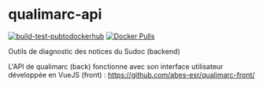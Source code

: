 # qualimarc-api

[![build-test-pubtodockerhub](https://github.com/abes-esr/qualimarc-api/actions/workflows/build-test-pubtodockerhub.yml/badge.svg)](https://github.com/abes-esr/qualimarc-api/actions/workflows/build-test-pubtodockerhub.yml) [![Docker Pulls](https://img.shields.io/docker/pulls/abesesr/qualimarc.svg)](https://hub.docker.com/r/abesesr/qualimarc/)

Outils de diagnostic des notices du Sudoc (backend)

L'API de qualimarc (back) fonctionne avec son interface utilisateur développée en VueJS (front) : https://github.com/abes-esr/qualimarc-front/
